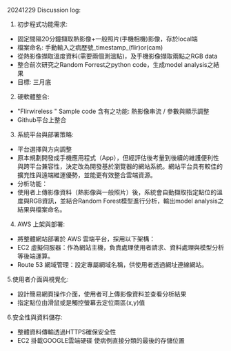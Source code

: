 20241229 Discussion log:
1. 初步程式功能需求:
- 固定間隔20分鐘擷取熱影像+一般照片(手機相機)影像，存於local端
- 檔案命名: 手動輸入之病歷號_timestamp_(flir)or(cam)
- 從熱影像擷取溫度資料(需要兩個測溫點)，及手機影像擷取兩點之RGB data
- 整合前次研究之Random Forrest之python code，生成model analysis之結果
- 目標: 三月底

2. 硬軟體整合:
- "Flirwireless " Sample code 含有之功能: 熱影像串流 / 參數與顯示調整
- Github平台上整合

3. 系統平台與部署策略:
- 平台選擇與方向調整  
- 原本規劃開發成手機應用程式（App），但經評估後考量到後續的維護便利性與跨平台兼容性，決定改為開發基於瀏覽器的網站系統。網站平台具有較佳的擴充性與遠端維運優勢，並能更有效整合雲端資源。  
- 分析功能：  
- 使用者上傳影像資料（熱影像與一般照片）後，系統會自動擷取指定點位的溫度與RGB資訊，並結合Random Forest模型進行分析，輸出model analysis之結果與檔案命名。

4. AWS 上架與部署:
- 將整體網站部署於 AWS 雲端平台，採用以下架構：  
- EC2 虛擬伺服器：作為網站主機，負責處理使用者請求、資料處理與模型分析等後端運算。  
- Route 53 網域管理：設定專屬網域名稱，供使用者透過網址連線網站。

5.使用者介面與視覺化:
- 設計簡易網頁操作介面，使用者可上傳影像資料並查看分析結果
- 指定點位由滑鼠或是觸控螢幕去定位兩區(x,y)值

6.安全性與資料儲存:
- 整體資料傳輸透過HTTPS確保安全性
- EC2 掛載GOOGLE雲端硬碟 使病例直接分類的最後的存儲位置

